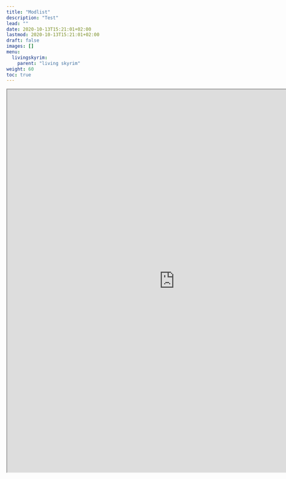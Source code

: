 ```yaml
---
title: "Modlist"
description: "Test"
lead: ""
date: 2020-10-13T15:21:01+02:00
lastmod: 2020-10-13T15:21:01+02:00
draft: false
images: []
menu:
  livingskyrim:
    parent: "living skyrim"
weight: 60
toc: true
---
```


<iframe src="https://docs.google.com/spreadsheets/d/e/2PACX-1vTP-ncyft9R_6l5bE2-QLH7O5lOUCRuX3uKtoHb7eRm0teqwXR524yz1GDWaodqKcoY0FqbCtiNGJKK/pubhtml?gid=2146552885&amp;single=true&amp;widget=true&amp;headers=false" height="1000" width="875"></iframe>